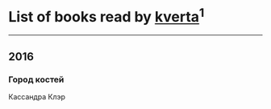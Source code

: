 # List of books read by [kverta](http://vk.com/id312298637)<sup>1</sup>
---

## 2016

### Город костей
Кассандра Клэр



